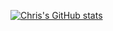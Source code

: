 [![Chris's GitHub stats](https://github-readme-stats.vercel.app/api?username=chrismarquezz&show_icons=true&theme=transparent)](https://github.com/anuraghazra/github-readme-stats)
